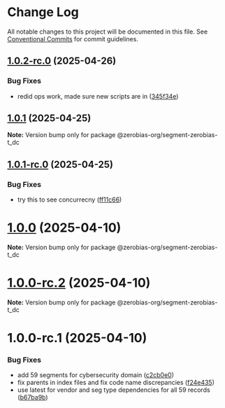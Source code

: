 # Change Log

All notable changes to this project will be documented in this file.
See [Conventional Commits](https://conventionalcommits.org) for commit guidelines.

## [1.0.2-rc.0](https://github.com/zerobias-org/segment/compare/@zerobias-org/segment-zerobias-t_dc@1.0.1...@zerobias-org/segment-zerobias-t_dc@1.0.2-rc.0) (2025-04-26)


### Bug Fixes

* redid ops work, made sure new scripts are in ([345f34e](https://github.com/zerobias-org/segment/commit/345f34ec926029dc141943b3e321676adb4a2888))





## [1.0.1](https://github.com/zerobias-org/segment/compare/@zerobias-org/segment-zerobias-t_dc@1.0.1-rc.0...@zerobias-org/segment-zerobias-t_dc@1.0.1) (2025-04-25)

**Note:** Version bump only for package @zerobias-org/segment-zerobias-t_dc





## [1.0.1-rc.0](https://github.com/zerobias-org/segment/compare/@zerobias-org/segment-zerobias-t_dc@1.0.0...@zerobias-org/segment-zerobias-t_dc@1.0.1-rc.0) (2025-04-25)


### Bug Fixes

* try this to see concurrecny ([ff11c66](https://github.com/zerobias-org/segment/commit/ff11c66d67cb9f185098fd640d4139178d29ae22))





# [1.0.0](https://github.com/zerobias-org/segment/compare/@zerobias-org/segment-zerobias-t_dc@1.0.0-rc.2...@zerobias-org/segment-zerobias-t_dc@1.0.0) (2025-04-10)

**Note:** Version bump only for package @zerobias-org/segment-zerobias-t_dc





# [1.0.0-rc.2](https://github.com/zerobias-org/segment/compare/@zerobias-org/segment-zerobias-t_dc@1.0.0-rc.1...@zerobias-org/segment-zerobias-t_dc@1.0.0-rc.2) (2025-04-10)

**Note:** Version bump only for package @zerobias-org/segment-zerobias-t_dc





# 1.0.0-rc.1 (2025-04-10)


### Bug Fixes

* add 59 segments for cybersecurity domain ([c2cb0e0](https://github.com/zerobias-org/segment/commit/c2cb0e0c1f1eabb51d7f5a6ae6db98c1516fcdbe))
* fix parents in index files and fix code name discrepancies ([f24e435](https://github.com/zerobias-org/segment/commit/f24e4352453caaa05074cc6bb66ee8ed21a4f11d))
* use latest for vendor and seg type dependencies for all 59 records ([b67ba9b](https://github.com/zerobias-org/segment/commit/b67ba9bed7a90fad3b084161ebc603b5b35214b8))
